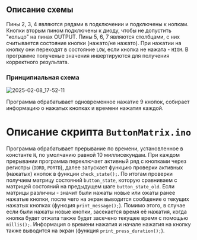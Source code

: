 ## Описание схемы
Пины 2, 3, 4 являются рядами в подключении и подключены к нопкам. Кнопки вторым пином подключены к диоду, чтобы не допустить "кольцо" на пинах OUTPUT. 
Пины 5, 6, 7 являются столбцами, с них считывается состояние кнопки (нажато/не нажато). При нажатии на кнопку они переходят в состояние `LOW`, если кнопка не нажата - `HIGH`.
В программе полученые значения инвертируются для получения корректного результата.

### Принципиальная схема
![2025-02-08_17-52-11](https://github.com/user-attachments/assets/65c402e5-9818-459a-bcb1-0aa640449d37)


Программа обрабатывает одновременное нажатие 9 кнопок, собирает информацию о нажатых кнопках и времени нажатия каждой.

# Описание скрипта `ButtonMatrix.ino`
Программа обрабатывает прерывание по времени, установленное в константе `N`, по умолчанию равной 10 миллисекундам. При каждом прерывании программа переключает активный ряд с кнопками через регистры (`DDRD`, `PORTD`),
далее запускает функцию проверки активных (нажатых) кнопок в функции `check_state();`. По итогам проверки получаем матрицу состояний `button_state`, которую сравниваем с матрицей состояний на предыдущем шаге `button_state_old`.
Если матрицы различны - значит были нажаты новые или ожаты ранее нажатые кнопки, после чего на экран выводится сообщение о текущих нажатых кнопках (функция `print_message();`).
Помимо этого, в случае если были нажаты новые кнопки, засекается время её нажатия, когда кнопка будет отжата также будет засечено текущее время с помощью `millis();`.
Информация о времени нажатия и начале нажатия на кнопку также выводится на экран (функция `print_press_duration();`).
